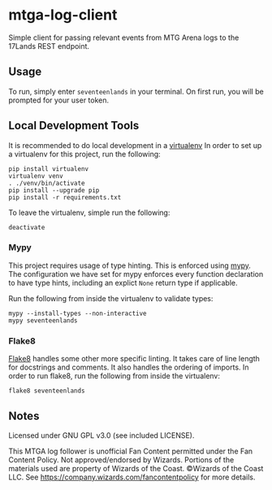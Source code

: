 # mtga-log-client

Simple client for passing relevant events from MTG Arena logs to the 17Lands REST endpoint.

## Usage

To run, simply enter `seventeenlands` in your terminal. On first run, you will be prompted for your user token.

## Local Development Tools

It is recommended to do local development in a [virtualenv](https://virtualenv.pypa.io/en/latest/) In order to set
up a virtualenv for this project, run the following:
```shell
pip install virtualenv
virtualenv venv
. ./venv/bin/activate 
pip install --upgrade pip
pip install -r requirements.txt
```

To leave the virtualenv, simple run the following:
```shell
deactivate
```

### Mypy

This project requires usage of type hinting. This is enforced using
[mypy](http://mypy-lang.org/). The configuration we have set for mypy enforces every
function declaration to have type hints, including an explict `None` return type if
applicable.

Run the following from inside the virtualenv to validate types:
```shell
mypy --install-types --non-interactive
mypy seventeenlands
```

### Flake8

[Flake8](http://flake8.pycqa.org/en/latest/) handles some other more specific
linting. It takes care of line length for docstrings and comments. It also handles the
ordering of imports. In order to run flake8, run the following from inside the virtualenv:

```shell
flake8 seventeenlands
```

## Notes

Licensed under GNU GPL v3.0 (see included LICENSE).

This MTGA log follower is unofficial Fan Content permitted under the Fan Content Policy. Not approved/endorsed by Wizards. Portions of the materials used are property of Wizards of the Coast. ©Wizards of the Coast LLC. See https://company.wizards.com/fancontentpolicy for more details.
